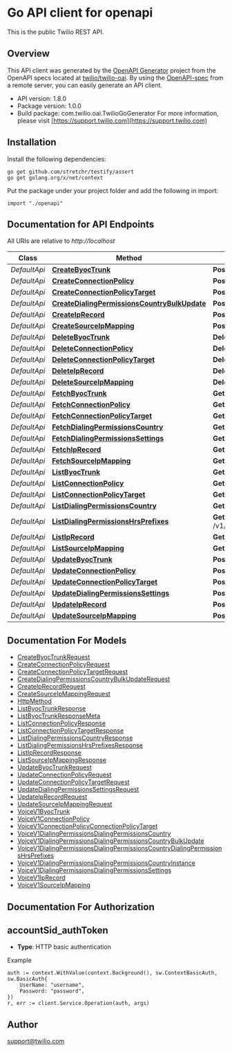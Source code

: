 # Go API client for openapi

This is the public Twilio REST API.

## Overview
This API client was generated by the [OpenAPI Generator](https://openapi-generator.tech) project from the OpenAPI specs located at [twilio/twilio-oai](https://github.com/twilio/twilio-oai/tree/main/spec).  By using the [OpenAPI-spec](https://www.openapis.org/) from a remote server, you can easily generate an API client.

- API version: 1.8.0
- Package version: 1.0.0
- Build package: com.twilio.oai.TwilioGoGenerator
For more information, please visit [https://support.twilio.com](https://support.twilio.com)

## Installation

Install the following dependencies:

```shell
go get github.com/stretchr/testify/assert
go get golang.org/x/net/context
```

Put the package under your project folder and add the following in import:

```golang
import "./openapi"
```

## Documentation for API Endpoints

All URIs are relative to *http://localhost*

Class | Method | HTTP request | Description
------------ | ------------- | ------------- | -------------
*DefaultApi* | [**CreateByocTrunk**](docs/DefaultApi.md#createbyoctrunk) | **Post** /v1/ByocTrunks | 
*DefaultApi* | [**CreateConnectionPolicy**](docs/DefaultApi.md#createconnectionpolicy) | **Post** /v1/ConnectionPolicies | 
*DefaultApi* | [**CreateConnectionPolicyTarget**](docs/DefaultApi.md#createconnectionpolicytarget) | **Post** /v1/ConnectionPolicies/{ConnectionPolicySid}/Targets | 
*DefaultApi* | [**CreateDialingPermissionsCountryBulkUpdate**](docs/DefaultApi.md#createdialingpermissionscountrybulkupdate) | **Post** /v1/DialingPermissions/BulkCountryUpdates | 
*DefaultApi* | [**CreateIpRecord**](docs/DefaultApi.md#createiprecord) | **Post** /v1/IpRecords | 
*DefaultApi* | [**CreateSourceIpMapping**](docs/DefaultApi.md#createsourceipmapping) | **Post** /v1/SourceIpMappings | 
*DefaultApi* | [**DeleteByocTrunk**](docs/DefaultApi.md#deletebyoctrunk) | **Delete** /v1/ByocTrunks/{Sid} | 
*DefaultApi* | [**DeleteConnectionPolicy**](docs/DefaultApi.md#deleteconnectionpolicy) | **Delete** /v1/ConnectionPolicies/{Sid} | 
*DefaultApi* | [**DeleteConnectionPolicyTarget**](docs/DefaultApi.md#deleteconnectionpolicytarget) | **Delete** /v1/ConnectionPolicies/{ConnectionPolicySid}/Targets/{Sid} | 
*DefaultApi* | [**DeleteIpRecord**](docs/DefaultApi.md#deleteiprecord) | **Delete** /v1/IpRecords/{Sid} | 
*DefaultApi* | [**DeleteSourceIpMapping**](docs/DefaultApi.md#deletesourceipmapping) | **Delete** /v1/SourceIpMappings/{Sid} | 
*DefaultApi* | [**FetchByocTrunk**](docs/DefaultApi.md#fetchbyoctrunk) | **Get** /v1/ByocTrunks/{Sid} | 
*DefaultApi* | [**FetchConnectionPolicy**](docs/DefaultApi.md#fetchconnectionpolicy) | **Get** /v1/ConnectionPolicies/{Sid} | 
*DefaultApi* | [**FetchConnectionPolicyTarget**](docs/DefaultApi.md#fetchconnectionpolicytarget) | **Get** /v1/ConnectionPolicies/{ConnectionPolicySid}/Targets/{Sid} | 
*DefaultApi* | [**FetchDialingPermissionsCountry**](docs/DefaultApi.md#fetchdialingpermissionscountry) | **Get** /v1/DialingPermissions/Countries/{IsoCode} | 
*DefaultApi* | [**FetchDialingPermissionsSettings**](docs/DefaultApi.md#fetchdialingpermissionssettings) | **Get** /v1/Settings | 
*DefaultApi* | [**FetchIpRecord**](docs/DefaultApi.md#fetchiprecord) | **Get** /v1/IpRecords/{Sid} | 
*DefaultApi* | [**FetchSourceIpMapping**](docs/DefaultApi.md#fetchsourceipmapping) | **Get** /v1/SourceIpMappings/{Sid} | 
*DefaultApi* | [**ListByocTrunk**](docs/DefaultApi.md#listbyoctrunk) | **Get** /v1/ByocTrunks | 
*DefaultApi* | [**ListConnectionPolicy**](docs/DefaultApi.md#listconnectionpolicy) | **Get** /v1/ConnectionPolicies | 
*DefaultApi* | [**ListConnectionPolicyTarget**](docs/DefaultApi.md#listconnectionpolicytarget) | **Get** /v1/ConnectionPolicies/{ConnectionPolicySid}/Targets | 
*DefaultApi* | [**ListDialingPermissionsCountry**](docs/DefaultApi.md#listdialingpermissionscountry) | **Get** /v1/DialingPermissions/Countries | 
*DefaultApi* | [**ListDialingPermissionsHrsPrefixes**](docs/DefaultApi.md#listdialingpermissionshrsprefixes) | **Get** /v1/DialingPermissions/Countries/{IsoCode}/HighRiskSpecialPrefixes | 
*DefaultApi* | [**ListIpRecord**](docs/DefaultApi.md#listiprecord) | **Get** /v1/IpRecords | 
*DefaultApi* | [**ListSourceIpMapping**](docs/DefaultApi.md#listsourceipmapping) | **Get** /v1/SourceIpMappings | 
*DefaultApi* | [**UpdateByocTrunk**](docs/DefaultApi.md#updatebyoctrunk) | **Post** /v1/ByocTrunks/{Sid} | 
*DefaultApi* | [**UpdateConnectionPolicy**](docs/DefaultApi.md#updateconnectionpolicy) | **Post** /v1/ConnectionPolicies/{Sid} | 
*DefaultApi* | [**UpdateConnectionPolicyTarget**](docs/DefaultApi.md#updateconnectionpolicytarget) | **Post** /v1/ConnectionPolicies/{ConnectionPolicySid}/Targets/{Sid} | 
*DefaultApi* | [**UpdateDialingPermissionsSettings**](docs/DefaultApi.md#updatedialingpermissionssettings) | **Post** /v1/Settings | 
*DefaultApi* | [**UpdateIpRecord**](docs/DefaultApi.md#updateiprecord) | **Post** /v1/IpRecords/{Sid} | 
*DefaultApi* | [**UpdateSourceIpMapping**](docs/DefaultApi.md#updatesourceipmapping) | **Post** /v1/SourceIpMappings/{Sid} | 


## Documentation For Models

 - [CreateByocTrunkRequest](docs/CreateByocTrunkRequest.md)
 - [CreateConnectionPolicyRequest](docs/CreateConnectionPolicyRequest.md)
 - [CreateConnectionPolicyTargetRequest](docs/CreateConnectionPolicyTargetRequest.md)
 - [CreateDialingPermissionsCountryBulkUpdateRequest](docs/CreateDialingPermissionsCountryBulkUpdateRequest.md)
 - [CreateIpRecordRequest](docs/CreateIpRecordRequest.md)
 - [CreateSourceIpMappingRequest](docs/CreateSourceIpMappingRequest.md)
 - [HttpMethod](docs/HttpMethod.md)
 - [ListByocTrunkResponse](docs/ListByocTrunkResponse.md)
 - [ListByocTrunkResponseMeta](docs/ListByocTrunkResponseMeta.md)
 - [ListConnectionPolicyResponse](docs/ListConnectionPolicyResponse.md)
 - [ListConnectionPolicyTargetResponse](docs/ListConnectionPolicyTargetResponse.md)
 - [ListDialingPermissionsCountryResponse](docs/ListDialingPermissionsCountryResponse.md)
 - [ListDialingPermissionsHrsPrefixesResponse](docs/ListDialingPermissionsHrsPrefixesResponse.md)
 - [ListIpRecordResponse](docs/ListIpRecordResponse.md)
 - [ListSourceIpMappingResponse](docs/ListSourceIpMappingResponse.md)
 - [UpdateByocTrunkRequest](docs/UpdateByocTrunkRequest.md)
 - [UpdateConnectionPolicyRequest](docs/UpdateConnectionPolicyRequest.md)
 - [UpdateConnectionPolicyTargetRequest](docs/UpdateConnectionPolicyTargetRequest.md)
 - [UpdateDialingPermissionsSettingsRequest](docs/UpdateDialingPermissionsSettingsRequest.md)
 - [UpdateIpRecordRequest](docs/UpdateIpRecordRequest.md)
 - [UpdateSourceIpMappingRequest](docs/UpdateSourceIpMappingRequest.md)
 - [VoiceV1ByocTrunk](docs/VoiceV1ByocTrunk.md)
 - [VoiceV1ConnectionPolicy](docs/VoiceV1ConnectionPolicy.md)
 - [VoiceV1ConnectionPolicyConnectionPolicyTarget](docs/VoiceV1ConnectionPolicyConnectionPolicyTarget.md)
 - [VoiceV1DialingPermissionsDialingPermissionsCountry](docs/VoiceV1DialingPermissionsDialingPermissionsCountry.md)
 - [VoiceV1DialingPermissionsDialingPermissionsCountryBulkUpdate](docs/VoiceV1DialingPermissionsDialingPermissionsCountryBulkUpdate.md)
 - [VoiceV1DialingPermissionsDialingPermissionsCountryDialingPermissionsHrsPrefixes](docs/VoiceV1DialingPermissionsDialingPermissionsCountryDialingPermissionsHrsPrefixes.md)
 - [VoiceV1DialingPermissionsDialingPermissionsCountryInstance](docs/VoiceV1DialingPermissionsDialingPermissionsCountryInstance.md)
 - [VoiceV1DialingPermissionsDialingPermissionsSettings](docs/VoiceV1DialingPermissionsDialingPermissionsSettings.md)
 - [VoiceV1IpRecord](docs/VoiceV1IpRecord.md)
 - [VoiceV1SourceIpMapping](docs/VoiceV1SourceIpMapping.md)


## Documentation For Authorization



## accountSid_authToken

- **Type**: HTTP basic authentication

Example

```golang
auth := context.WithValue(context.Background(), sw.ContextBasicAuth, sw.BasicAuth{
    UserName: "username",
    Password: "password",
})
r, err := client.Service.Operation(auth, args)
```


## Author

support@twilio.com

